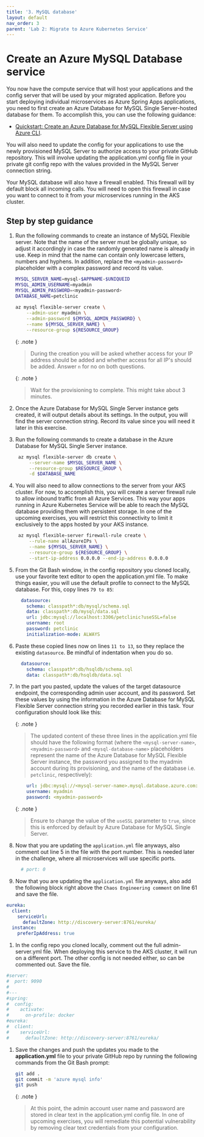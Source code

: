 ```yaml
---
title: '3. MySQL database'
layout: default
nav_order: 3
parent: 'Lab 2: Migrate to Azure Kubernetes Service'
---
```


# Create an Azure MySQL Database service

You now have the compute service that will host your applications and the config server that will be used by your migrated application. Before you start deploying individual microservices as Azure Spring Apps applications, you need to first create an Azure Database for MySQL Single Server-hosted database for them. To accomplish this, you can use the following guidance:

- [Quickstart: Create an Azure Database for MySQL Flexible Server using Azure CLI](https://learn.microsoft.com/azure/mysql/flexible-server/quickstart-create-server-cli).

You will also need to update the config for your applications to use the newly provisioned MySQL Server to authorize access to your private GitHub repository. This will involve updating the application.yml config file in your private git config repo with the values provided in the MySQL Server connection string.

Your MySQL database will also have a firewall enabled. This firewall will by default block all incoming calls. You will need to open this firewall in case you want to connect to it from your microservices running in the AKS cluster.

## Step by step guidance

1. Run the following commands to create an instance of MySQL Flexible server. Note that the name of the server must be globally unique, so adjust it accordingly in case the randomly generated name is already in use. Keep in mind that the name can contain only lowercase letters, numbers and hyphens. In addition, replace the `<myadmin-password>` placeholder with a complex password and record its value.

   ```bash
   MYSQL_SERVER_NAME=mysql-$APPNAME-$UNIQUEID
   MYSQL_ADMIN_USERNAME=myadmin
   MYSQL_ADMIN_PASSWORD=<myadmin-password>
   DATABASE_NAME=petclinic
      
   az mysql flexible-server create \
       --admin-user myadmin \
       --admin-password ${MYSQL_ADMIN_PASSWORD} \
       --name ${MYSQL_SERVER_NAME} \
       --resource-group ${RESOURCE_GROUP} 
   ```

   {: .note }
   > During the creation you will be asked whether access for your IP address should be added and whether access for all IP's should be added. Answer `n` for no on both questions.
   
   {: .note }
   > Wait for the provisioning to complete. This might take about 3 minutes.

1. Once the Azure Database for MySQL Single Server instance gets created, it will output details about its settings. In the output, you will find the server connection string. Record its value since you will need it later in this exercise.

1. Run the following commands to create a database in the Azure Database for MySQL Single Server instance.

   ```bash
    az mysql flexible-server db create \
        --server-name $MYSQL_SERVER_NAME \
        --resource-group $RESOURCE_GROUP \
        -d $DATABASE_NAME
   ```

1. You will also need to allow connections to the server from your AKS cluster. For now, to accomplish this, you will create a server firewall rule to allow inbound traffic from all Azure Services. This way your apps running in Azure Kubernetes Service will be able to reach the MySQL database providing them with persistent storage. In one of the upcoming exercises, you will restrict this connectivity to limit it exclusively to the apps hosted by your AKS instance.

   ```bash
    az mysql flexible-server firewall-rule create \
        --rule-name allAzureIPs \
        --name ${MYSQL_SERVER_NAME} \
        --resource-group ${RESOURCE_GROUP} \
        --start-ip-address 0.0.0.0 --end-ip-address 0.0.0.0
   ```

1. From the Git Bash window, in the config repository you cloned locally, use your favorite text editor to open the application.yml file. To make things easier, you will use the default profile to connect to the MySQL database. For this, copy lines `79 to 85`:

   ```yml
     datasource:
       schema: classpath*:db/mysql/schema.sql
       data: classpath*:db/mysql/data.sql
       url: jdbc:mysql://localhost:3306/petclinic?useSSL=false
       username: root
       password: petclinic
       initialization-mode: ALWAYS
   ```

1. Paste these copied lines now on lines `11 to 13`, so they replace the existing `datasource`. Be mindful of indentation when you do so.

   ```yml
     datasource:
       schema: classpath*:db/hsqldb/schema.sql
       data: classpath*:db/hsqldb/data.sql
   ```

1. In the part you pasted, update the values of the target datasource endpoint, the corresponding admin user account, and its password. Set these values by using the information in the Azure Database for MySQL Flexible Server connection string you recorded earlier in this task. Your configuration should look like this:

   {: .note }
   > The updated content of these three lines in the application.yml file should have the following format (where the `<mysql-server-name>`, `<myadmin-password>` and `<mysql-database-name>` placeholders represent the name of the Azure Database for MySQL Flexible Server instance, the password you assigned to the myadmin account during its provisioning, and the name of the database i.e. `petclinic`, respectively):

   ```yaml
       url: jdbc:mysql://<mysql-server-name>.mysql.database.azure.com:3306/<mysql-database-name>?useSSL=true
       username: myadmin
       password: <myadmin-password>
   ```

   {: .note }
   > Ensure to change the value of the `useSSL` parameter to `true`, since this is enforced by default by Azure Database for MySQL Single Server.

1. Now that you are updating the `application.yml` file anyways, also comment out line 5 in the file with the port number. This is needed later in the challenge, where all microservices will use specific ports.

   ```yml
     # port: 0
   ```

1. Now that you are updating the `application.yml` file anyways, also add the following block right above the `Chaos Engineering comment` on line 61 and save the file.
  
  ```yml
  eureka:
    client:
      serviceUrl:
        defaultZone: http://discovery-server:8761/eureka/
    instance:
      preferIpAddress: true
  ```

1. In the config repo you cloned locally, comment out the full admin-server.yml file. When deploying this service to the AKS cluster, it will run on a different port. The other config is not needed either, so can be commented out. Save the file.
  
  ```yml
  #server:
  #  port: 9090
  #
  #---
  #spring:
  #  config:
  #    activate:
  #      on-profile: docker
  #eureka:
  #  client:
  #    serviceUrl:
  #      defaultZone: http://discovery-server:8761/eureka/
  ```
  
1. Save the changes and push the updates you made to the **application.yml** file to your private GitHub repo by running the following commands from the Git Bash prompt:

   ```bash
   git add .
   git commit -m 'azure mysql info'
   git push
   ```

   {: .note }
   > At this point, the admin account user name and password are stored in clear text in the application.yml config file. In one of upcoming exercises, you will remediate this potential vulnerability by removing clear text credentials from your configuration.

